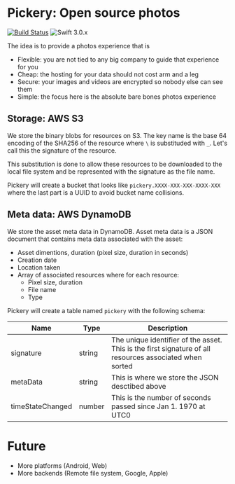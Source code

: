 # Pickery: Open source photos

[![Build Status](https://travis-ci.org/Performador/Pickery.svg)](https://travis-ci.org/Performador/Pickery)
![Swift 3.0.x](https://img.shields.io/badge/Swift-3.0.x-orange.svg)

The idea is to provide a photos experience that is
- Flexible: you are not tied to any big company to guide that experience for you
- Cheap: the hosting for your data should not cost arm and a leg
- Secure: your images and videos are encrypted so nobody else can see them
- Simple: the focus here is the absolute bare bones photos experience

## Storage: AWS S3

We store the binary blobs for resources on S3. The key name is the base 64 encoding of the SHA256 of the resource where `\` is substituded with `_`. Let's call this the signature of the resource.

This substitution is done to allow these resources to be downloaded to the local file system and be represented with the signature as the file name.

Pickery will create a bucket that looks like `pickery.XXXX-XXX-XXX-XXXX-XXX` where the last part is a UUID to avoid bucket name collisions. 

## Meta data: AWS DynamoDB

We store the asset meta data in DynamoDB. Asset meta data is a JSON document that contains meta data associated with the asset:

- Asset dimentions, duration (pixel size, duration in seconds)
- Creation date
- Location taken
- Array of associated resources where for each resource:
  - Pixel size, duration
  - File name
  - Type

Pickery will create a table named `pickery` with the following schema:

| Name | Type | Description |
|------|------|-------------|
| signature | string | The unique identifier of the asset. This is the first signature of all resources associated when sorted |
| metaData | string | This is where we store the JSON desctibed above |
| timeStateChanged | number | This is the number of seconds passed since Jan 1. 1970 at UTC0 |


# Future

- More platforms (Android, Web)
- More backends (Remote file system, Google, Apple)

